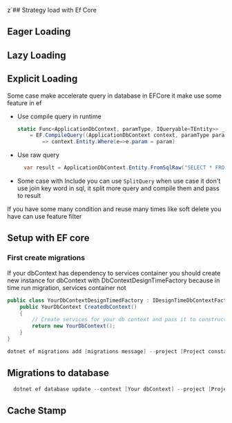 z`## Strategy load with Ef Core


## Eager Loading


## Lazy Loading


## Explicit Loading


Some case make accelerate query in database in EFCore it make use some feature in ef

- Use compile query in runtime
    ```csharp
    static Func<ApplicationDbContext, paramType, IQueryable<TEntity>> _getEntityBeParam
        = EF.CompileQuery((ApplicationDbContext context, paramType param)) 
            => context.Entity.Where(e=>e.param = param)
    ```
- Use raw query
  ```csharp
    var result = ApplicationDbContext.Entity.FromSqlRaw("SELECT * FROM Entity").ToList()
    ```
- Some case with Include you can use <code>SplitQuery</code> when use case it don't use join key word in sql, it split more query and compile them and pass to result


If you have some many condition and reuse many times like soft delete you have can use feature filter




## Setup with EF core
### First create migrations
If your dbContext has dependency to services container you should create new instance for dbContext with DbContextDesignTimeFactory because in time run migration, services container not
```csharp
public class YourDbContextDesignTimedFactory : IDesignTimeDbContextFactory<YourdbContext>{
    public YourDbContext CreatedbContext()
    {
        // Create services for your db context and pass it to constructer
        return new YourDbContext();
    }
}
```

```csharp
dotnet ef migrations add [migrations message] --project [Project constains dbContext] --startup-project [Project constains startup file] --context [Your dbContext] --output-dir [Folder will constains migrations]
```

## Migrations to database


```csharp
  dotnet ef database update --context [Your dbContext] --project [Project constains your DbContext] --startup-project [Project constains startup file]
```

##  Cache Stamp


